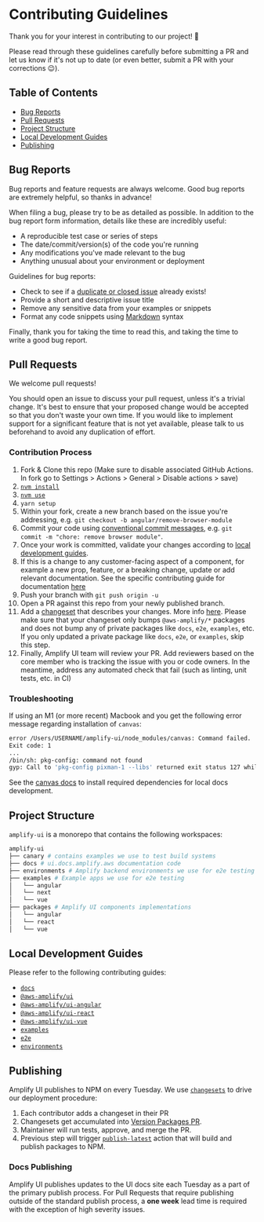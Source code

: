 # Contributing Guidelines

Thank you for your interest in contributing to our project! 💛

Please read through these guidelines carefully before submitting a PR and let us know if it's not up to date (or even better, submit a PR with your corrections 😉).

## Table of Contents

- [Bug Reports](#bug-reports)
- [Pull Requests](#pull-requests)
- [Project Structure](#project-structure)
- [Local Development Guides](#local-development-guides)
- [Publishing](#publishing)

## Bug Reports

Bug reports and feature requests are always welcome. Good bug reports are extremely helpful, so thanks in advance!

When filing a bug, please try to be as detailed as possible. In addition to the bug report form information, details like these are incredibly useful:

- A reproducible test case or series of steps
- The date/commit/version(s) of the code you're running
- Any modifications you've made relevant to the bug
- Anything unusual about your environment or deployment

Guidelines for bug reports:

- Check to see if a [duplicate or closed issue](https://github.com/aws-amplify/amplify-ui/issues?q=is%3Aissue+) already exists!
- Provide a short and descriptive issue title
- Remove any sensitive data from your examples or snippets
- Format any code snippets using [Markdown](https://docs.github.com/en/github/writing-on-github/creating-and-highlighting-code-blocks) syntax

Finally, thank you for taking the time to read this, and taking the time to write a good bug report.

## Pull Requests

We welcome pull requests!

You should open an issue to discuss your pull request, unless it's a trivial change. It's best to ensure that your proposed change would be accepted so that you don't waste your own time. If you would like to implement support for a significant feature that is not yet available, please talk to us beforehand to avoid any duplication of effort.

### Contribution Process

1. Fork & Clone this repo (Make sure to disable associated GitHub Actions. In fork go to Settings > Actions > General > Disable actions > save)
1. [`nvm install`](https://github.com/nvm-sh/nvm)
1. [`nvm use`](https://github.com/nvm-sh/nvm)
1. `yarn setup`
1. Within your fork, create a new branch based on the issue you're addressing, e.g. `git checkout -b angular/remove-browser-module`
1. Commit your code using [conventional commit messages](https://www.conventionalcommits.org/en/v1.0.0/#summary), e.g. `git commit -m "chore: remove browser module"`.
1. Once your work is committed, validate your changes according to [local development guides](#local-development-guides).
1. If this is a change to any customer-facing aspect of a component, for example a new prop, feature, or a breaking change, update or add relevant documentation. See the specific contributing guide for documentation [here](docs/README.md#contributing)
1. Push your branch with `git push origin -u`
1. Open a PR against this repo from your newly published branch.
1. Add a [changeset](https://github.com/changesets/changesets) that describes your changes. More info [here](https://github.com/changesets/changesets/blob/main/docs/adding-a-changeset.md). Please make sure that your changeset only bumps `@aws-amplify/*` packages and does not bump any of private packages like `docs`, `e2e`, `examples`, etc. If you only updated a private package like `docs`, `e2e`, or `examples`, skip this step.
1. Finally, Amplify UI team will review your PR. Add reviewers based on the core member who is tracking the issue with you or code owners. In the meantime, address any automated check that fail (such as linting, unit tests, etc. in CI)

### Troubleshooting

If using an M1 (or more recent) Macbook and you get the following error message regarding installation of `canvas`:

```bash
error /Users/USERNAME/amplify-ui/node_modules/canvas: Command failed.
Exit code: 1
...
/bin/sh: pkg-config: command not found
gyp: Call to 'pkg-config pixman-1 --libs' returned exit status 127 while in binding.gyp. while trying to load binding.gyp`
```

See the [canvas docs](https://github.com/Automattic/node-canvas#compiling) to install required dependencies for local docs development.

## Project Structure

`amplify-ui` is a monorepo that contains the following workspaces:

```bash
amplify-ui
├── canary # contains examples we use to test build systems
├── docs # ui.docs.amplify.aws documentation code
├── environments # Amplify backend environments we use for e2e testing
├── examples # Example apps we use for e2e testing
│   └── angular
│   └── next
│   └── vue
├── packages # Amplify UI components implementations
│   └── angular
│   └── react
│   └── vue
```

## Local Development Guides

Please refer to the following contributing guides:

- [`docs`](docs/README.md#contributing)
- [`@aws-amplify/ui`](packages/ui/CONTRIBUTING.md)
- [`@aws-amplify/ui-angular`](packages/angular/CONTRIBUTING.md)
- [`@aws-amplify/ui-react`](packages/react/CONTRIBUTING.md)
- [`@aws-amplify/ui-vue`](packages/vue/CONTRIBUTING.md)
- [`examples`](examples/README.md#examples-development)
- [`e2e`](packages/e2e/README.md#contributing)
- [`environments`](environments/README.md#external-contributors)

## Publishing

Amplify UI publishes to NPM on every Tuesday. We use [`changesets`](https://github.com/changesets/changesets) to drive our deployment procedure:

1. Each contributor adds a changeset in their PR
1. Changesets get accumulated into [Version Packages PR](https://github.com/aws-amplify/amplify-ui/pulls/app%2Fgithub-actions).
1. Maintainer will run tests, approve, and merge the PR.
1. Previous step will trigger [`publish-latest`](./.github/workflows/publish-next.yml) action that will build and publish packages to NPM.

### Docs Publishing

Amplify UI publishes updates to the UI docs site each Tuesday as a part of the primary publish process. For Pull Requests that require publishing outside of the standard publish process, a **one week** lead time is required with the exception of high severity issues.
